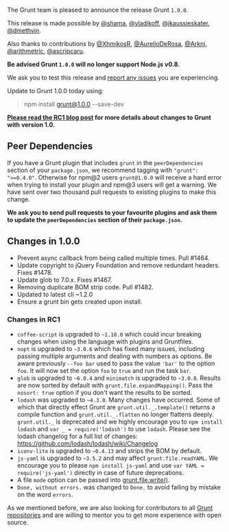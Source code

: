 The Grunt team is pleased to announce the release Grunt `1.0.0`.

This release is made possible by [@shama](https://github.com/shama), [@vladikoff](https://github.com/vladikoff), [@jkaussieskater](https://github.com/jkaussieskater), [@dmethvin](https://github.com/dmethvin).

Also thanks to contributions by [@XhmikosR](https://github.com/XhmikosR), [@AurelioDeRosa](https://github.com/AurelioDeRosa), [@Arkni](https://github.com/Arkni), [@arithmetric](https://github.com/arithmetric), [@ascripcaru](https://github.com/ascripcaru).

**Be advised Grunt `1.0.0` will no longer support Node.js v0.8.**

We ask you to test this release and [report any issues](https://github.com/gruntjs/grunt/issues) you are experiencing.

Update to Grunt 1.0.0 today using:

> npm install grunt@1.0.0 --save-dev

**[Please read the RC1 blog post](http://gruntjs.com/blog/2016-02-11-grunt-1.0.0-rc1-released) for more details about changes to Grunt with version 1.0.**

## Peer Dependencies
If you have a Grunt plugin that includes `grunt` in the `peerDependencies` section of your `package.json`, we recommend tagging with `"grunt": ">=0.4.0"`.
Otherwise for npm@2 users `grunt@1.0.0` will receive a hard error when trying to install your plugin and npm@3 users will get a warning.
We have sent over two thousand pull requests to existing plugins to make this change.

**We ask you to send pull requests to your favourite plugins and ask them to update the `peerDependencies` section of their `package.json`.**

## Changes in 1.0.0

* Prevent async callback from being called multiple times. Pull #1464.
* Update copyright to jQuery Foundation and remove redundant headers. Fixes #1478.
* Update glob to 7.0.x. Fixes #1467.
* Removing duplicate BOM strip code. Pull #1482.
* Updated to latest cli ~1.2.0
* Ensure a grunt bin gets created upon install.

### Changes in RC1

* `coffee-script` is upgraded to `~1.10.0` which could incur breaking changes
  when using the language with plugins and Gruntfiles.
* `nopt` is upgraded to `~3.0.6` which has fixed many issues, including passing
  multiple arguments and dealing with numbers as options. Be aware previously
  `--foo bar` used to pass the value `'bar'` to the option `foo`. It will now
  set the option `foo` to `true` and run the task `bar`.
* `glob` is upgraded to `~6.0.4` and `minimatch` is upgraded to `~3.0.0`. Results
  are now sorted by default with `grunt.file.expandMapping()`. Pass the
  `nosort: true` option if you don't want the results to be sorted.
* `lodash` was upgraded to `~4.3.0`. Many changes have occurred. Some of which
  that directly effect Grunt are `grunt.util._.template()` returns a compile
  function and `grunt.util._.flatten` no longer flattens deeply.
  `grunt.util._` is deprecated and we highly encourage you to
  `npm install lodash` and `var _ = require('lodash')` to use `lodash`.
  Please see the lodash changelog for a full list of changes: <https://github.com/lodash/lodash/wiki/Changelog>
* `iconv-lite` is upgraded to `~0.4.13` and strips the BOM by default.
* `js-yaml` is upgraded to `~3.5.2` and may affect `grunt.file.readYAML`.
  We encourage you to please `npm install js-yaml` and use
  `var YAML = require('js-yaml')` directly in case of future deprecations.
* A file `mode` option can be passed into
  [grunt.file.write()](http://gruntjs.com/api/grunt.file#grunt.file.write).
* `Done, without errors.` was changed to `Done.` to avoid failing by mistake on the word `errors`.

As we mentioned before, we are also looking for contributors to all [Grunt repositories](https://github.com/gruntjs/) and are willing to mentor you to get more experience with open source.
